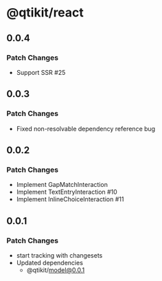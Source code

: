 # @qtikit/react

## 0.0.4

### Patch Changes

- Support SSR #25

## 0.0.3

### Patch Changes

- Fixed non-resolvable dependency reference bug

## 0.0.2

### Patch Changes

- Implement GapMatchInteraction
- Implement TextEntryInteraction #10
- Implement InlineChoiceInteraction #11

## 0.0.1

### Patch Changes

- start tracking with changesets
- Updated dependencies
  - @qtikit/model@0.0.1
